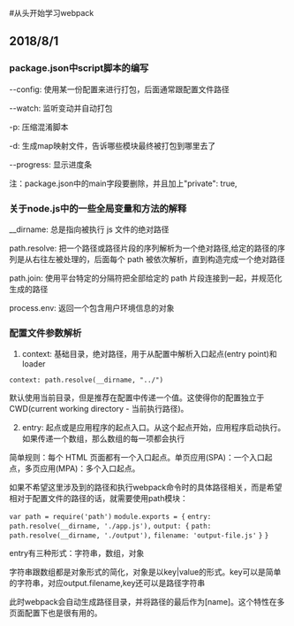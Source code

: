 #从头开始学习webpack
## 2018/8/1
### package.json中script脚本的编写

--config: 使用某一份配置来进行打包，后面通常跟配置文件路径

--watch: 监听变动并自动打包

-p: 压缩混淆脚本

-d: 生成map映射文件，告诉哪些模块最终被打包到哪里去了

--progress: 显示进度条

注：package.json中的main字段要删除，并且加上"private": true, 

### 关于node.js中的一些全局变量和方法的解释

__dirname: 总是指向被执行 js 文件的绝对路径

path.resolve: 把一个路径或路径片段的序列解析为一个绝对路径,给定的路径的序列是从右往左被处理的，后面每个 path 被依次解析，直到构造完成一个绝对路径

path.join: 使用平台特定的分隔符把全部给定的 path 片段连接到一起，并规范化生成的路径

process.env: 返回一个包含用户环境信息的对象

### 配置文件参数解析

1. context: 基础目录，绝对路径，用于从配置中解析入口起点(entry point)和 loader

`context: path.resolve(__dirname, "../")`

默认使用当前目录，但是推荐在配置中传递一个值。这使得你的配置独立于 CWD(current working directory - 当前执行路径)。

2. entry: 起点或是应用程序的起点入口。从这个起点开始，应用程序启动执行。如果传递一个数组，那么数组的每一项都会执行

简单规则：每个 HTML 页面都有一个入口起点。单页应用(SPA)：一个入口起点，多页应用(MPA)：多个入口起点。

如果不希望这里涉及到的路径和执行webpack命令时的具体路径相关，而是希望相对于配置文件的路径的话，就需要使用path模块：

`var path = require('path')`
`module.exports = {`
    `entry: path.resolve(__dirname, './app.js'),`
    `output: {`
        `path: path.resolve(__dirname, './output'),`
        `filename: 'output-file.js'`
    `}`
`}`



entry有三种形式：字符串，数组，对象

字符串跟数组都是对象形式的简化，对象是以key|value的形式。key可以是简单的字符串，对应output.filename,key还可以是路径字符串

此时webpack会自动生成路径目录，并将路径的最后作为[name]。这个特性在多页面配置下也是很有用的。

